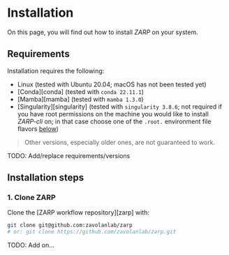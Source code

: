 # Installation

On this page, you will find out how to install _ZARP_ on your system.

## Requirements

Installation requires the following:

- Linux (tested with Ubuntu 20.04; macOS has not been tested yet)
- [Conda][conda] (tested with `conda 22.11.1`)
- [Mamba][mamba] (tested with `mamba 1.3.0`)
- [Singularity][singularity] (tested with `singularity 3.8.6`; not required
  if you have root permissions on the machine you would like to install
  _ZARP-cli_ on; in that case choose one of the `.root.` environment file
  flavors [below](#3-install-app-dependencies))

> Other versions, especially older ones, are not guaranteed to work.

TODO: Add/replace requirements/versions

## Installation steps

### 1. Clone ZARP

Clone the [ZARP workflow repository][zarp] with:

```sh
git clone git@github.com:zavolanlab/zarp
# or: git clone https://github.com/zavolanlab/zarp.git
```

TODO: Add on...
